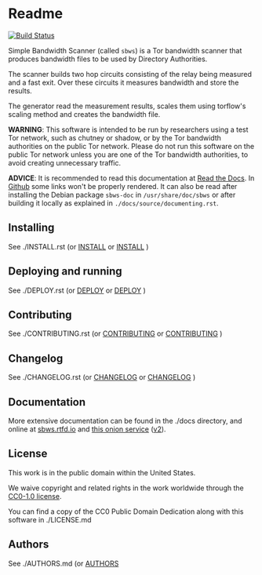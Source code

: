 # Readme

[![Build Status](https://travis-ci.org/torproject/sbws.svg?branch=master)](https://travis-ci.org/https://travis-ci.org/torproject/sbws)

Simple Bandwidth Scanner (called `sbws`) is a Tor bandwidth scanner that
produces bandwidth files to be used by Directory Authorities.

The scanner builds two hop circuits consisting of the relay being measured and
a fast exit. Over these circuits it measures bandwidth and store the results.

The generator read the measurement results, scales them using torflow's
scaling method and creates the bandwidth file.

**WARNING**: This software is intended to be run by researchers using a test
Tor network, such as chutney or shadow, or by the Tor bandwidth authorities
on the public Tor network.
Please do not run this software on the public Tor network unless you are one
of the Tor bandwidth authorities, to avoid creating unnecessary traffic.

**ADVICE**: It is recommended to read this documentation at
[Read the Docs](https://sbws.rtfd.io). In
[Github](http://github.com/torproject/sbws) some links won't be properly
rendered.
It can also be read after installing the Debian package ``sbws-doc`` in
``/usr/share/doc/sbws`` or after building it locally as explained in
``./docs/source/documenting.rst``.


Installing
------------

See ./INSTALL.rst (or  [INSTALL](./INSTALL.rst) or [INSTALL](./INSTALL.html) )

Deploying and running
---------------------

See ./DEPLOY.rst (or  [DEPLOY](./DEPLOY.rst) or [DEPLOY](./DEPLOY.html) )

Contributing
--------------

See ./CONTRIBUTING.rst (or  [CONTRIBUTING](./CONTRIBUTING.rst) or
[CONTRIBUTING](./CONTRIBUTING.html) )

Changelog
--------------

See ./CHANGELOG.rst (or  [CHANGELOG](./CHANGELOG.rst) or
[CHANGELOG](./CHANGELOG.html) )

Documentation
--------------

More extensive documentation can be found in the ./docs directory,
and online at [sbws.rtfd.io](https://sbws.readthedocs.io) and
[this onion service](http://d7pxflytfsmz6uh3x7i2jxzzwea6nbpmtsz5tmfkcin5edapaig5vpyd.onion/)
([v2](http://sdmb3rfvp3wadu6y.onion/)).

## License

This work is in the public domain within the United States.

We waive copyright and related rights in the work worldwide through the
[CC0-1.0 license](https://creativecommons.org/publicdomain/zero/1.0).

You can find a copy of the CC0 Public Domain Dedication along with this
software in ./LICENSE.md

## Authors

See ./AUTHORS.md (or  [AUTHORS](./AUTHORS.MD)